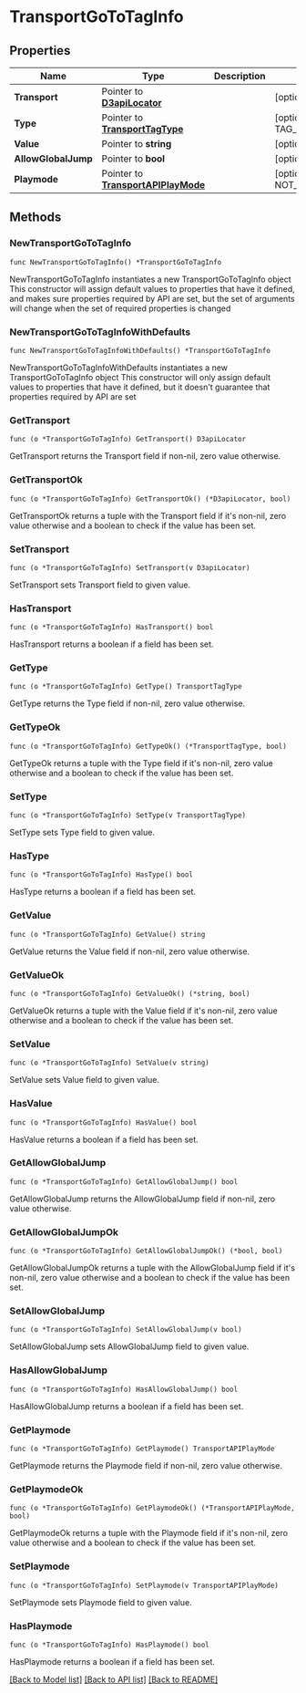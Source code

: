 # TransportGoToTagInfo

## Properties

Name | Type | Description | Notes
------------ | ------------- | ------------- | -------------
**Transport** | Pointer to [**D3apiLocator**](D3apiLocator.md) |  | [optional] 
**Type** | Pointer to [**TransportTagType**](TransportTagType.md) |  | [optional] [default to TAG_TYPE_UNKNOWN]
**Value** | Pointer to **string** |  | [optional] 
**AllowGlobalJump** | Pointer to **bool** |  | [optional] 
**Playmode** | Pointer to [**TransportAPIPlayMode**](TransportAPIPlayMode.md) |  | [optional] [default to NOT_SET]

## Methods

### NewTransportGoToTagInfo

`func NewTransportGoToTagInfo() *TransportGoToTagInfo`

NewTransportGoToTagInfo instantiates a new TransportGoToTagInfo object
This constructor will assign default values to properties that have it defined,
and makes sure properties required by API are set, but the set of arguments
will change when the set of required properties is changed

### NewTransportGoToTagInfoWithDefaults

`func NewTransportGoToTagInfoWithDefaults() *TransportGoToTagInfo`

NewTransportGoToTagInfoWithDefaults instantiates a new TransportGoToTagInfo object
This constructor will only assign default values to properties that have it defined,
but it doesn't guarantee that properties required by API are set

### GetTransport

`func (o *TransportGoToTagInfo) GetTransport() D3apiLocator`

GetTransport returns the Transport field if non-nil, zero value otherwise.

### GetTransportOk

`func (o *TransportGoToTagInfo) GetTransportOk() (*D3apiLocator, bool)`

GetTransportOk returns a tuple with the Transport field if it's non-nil, zero value otherwise
and a boolean to check if the value has been set.

### SetTransport

`func (o *TransportGoToTagInfo) SetTransport(v D3apiLocator)`

SetTransport sets Transport field to given value.

### HasTransport

`func (o *TransportGoToTagInfo) HasTransport() bool`

HasTransport returns a boolean if a field has been set.

### GetType

`func (o *TransportGoToTagInfo) GetType() TransportTagType`

GetType returns the Type field if non-nil, zero value otherwise.

### GetTypeOk

`func (o *TransportGoToTagInfo) GetTypeOk() (*TransportTagType, bool)`

GetTypeOk returns a tuple with the Type field if it's non-nil, zero value otherwise
and a boolean to check if the value has been set.

### SetType

`func (o *TransportGoToTagInfo) SetType(v TransportTagType)`

SetType sets Type field to given value.

### HasType

`func (o *TransportGoToTagInfo) HasType() bool`

HasType returns a boolean if a field has been set.

### GetValue

`func (o *TransportGoToTagInfo) GetValue() string`

GetValue returns the Value field if non-nil, zero value otherwise.

### GetValueOk

`func (o *TransportGoToTagInfo) GetValueOk() (*string, bool)`

GetValueOk returns a tuple with the Value field if it's non-nil, zero value otherwise
and a boolean to check if the value has been set.

### SetValue

`func (o *TransportGoToTagInfo) SetValue(v string)`

SetValue sets Value field to given value.

### HasValue

`func (o *TransportGoToTagInfo) HasValue() bool`

HasValue returns a boolean if a field has been set.

### GetAllowGlobalJump

`func (o *TransportGoToTagInfo) GetAllowGlobalJump() bool`

GetAllowGlobalJump returns the AllowGlobalJump field if non-nil, zero value otherwise.

### GetAllowGlobalJumpOk

`func (o *TransportGoToTagInfo) GetAllowGlobalJumpOk() (*bool, bool)`

GetAllowGlobalJumpOk returns a tuple with the AllowGlobalJump field if it's non-nil, zero value otherwise
and a boolean to check if the value has been set.

### SetAllowGlobalJump

`func (o *TransportGoToTagInfo) SetAllowGlobalJump(v bool)`

SetAllowGlobalJump sets AllowGlobalJump field to given value.

### HasAllowGlobalJump

`func (o *TransportGoToTagInfo) HasAllowGlobalJump() bool`

HasAllowGlobalJump returns a boolean if a field has been set.

### GetPlaymode

`func (o *TransportGoToTagInfo) GetPlaymode() TransportAPIPlayMode`

GetPlaymode returns the Playmode field if non-nil, zero value otherwise.

### GetPlaymodeOk

`func (o *TransportGoToTagInfo) GetPlaymodeOk() (*TransportAPIPlayMode, bool)`

GetPlaymodeOk returns a tuple with the Playmode field if it's non-nil, zero value otherwise
and a boolean to check if the value has been set.

### SetPlaymode

`func (o *TransportGoToTagInfo) SetPlaymode(v TransportAPIPlayMode)`

SetPlaymode sets Playmode field to given value.

### HasPlaymode

`func (o *TransportGoToTagInfo) HasPlaymode() bool`

HasPlaymode returns a boolean if a field has been set.


[[Back to Model list]](../README.md#documentation-for-models) [[Back to API list]](../README.md#documentation-for-api-endpoints) [[Back to README]](../README.md)


